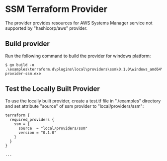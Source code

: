 # SSM Terraform Provider

The provider provides resources for AWS Systems Manager service not supported by "hashicorp/aws" provider.

## Build provider

Run the following command to build the provider for windows platform:

```shell
$ go build -o .\examples\terraform.d\plugins\local\providers\ssm\0.1.0\windows_amd64\terraform-provider-ssm.exe
```

## Test the Locally Built Provider

To use the locally built provider, create a test.tf file in ".\examples" directory and set attribute "source" of ssm provider to "local/providers/ssm":

```teraform
terraform {
  required_providers {
    ssm = {
      source  = "local/providers/ssm"
      version = "0.1.0"
    }
  }
}

...
```
